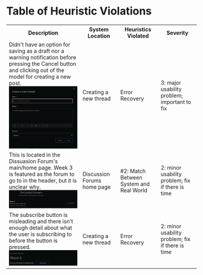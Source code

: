 
# Table of Heuristic Violations

<table>
  <tr>
    <th>Description</th>
    <th>System Location</th>
    <th>Heuristics Violated</th>
    <th>Severity</th>
  </tr>
  <tr>
    <td>Didn't have an option for saving as a draft nor a warning notification before pressing the Cancel button and clicking out of the model for creating a new post. <br/> <img src="cwimages/errorhandling.png" width="350"/></td>
    <td>Creating a new thread</td>
    <td>Error Recovery</td>
    <td>3: major usability problem; important to  fix</td>
  </tr>
  <tr>
    <td>This is located in the Dissuasion Forum's main/home page. Week 3 is featured as the forum to go to in the header, but it is unclear why. <br/> <img src="cwimages/week3link.png" width="350"/></td>
    <td>Discussion Forums home page</td>
    <td>#2: Match Between System and Real World</td>
    <td>2: minor usability problem; fix if there is time </td>
  </tr>
  <tr>
    <td>The subscribe button is misleading and there isn't enough detail about what the user is subscribing to before the button is pressed. <br/> <img src="cwimages/subscribebutton.png" width="350"/></td>
    <td>Creating a new thread</td>
    <td>Error Recovery</td>
    <td>2: minor usability problem; fix if there is time</td>
  </tr>
</table>
